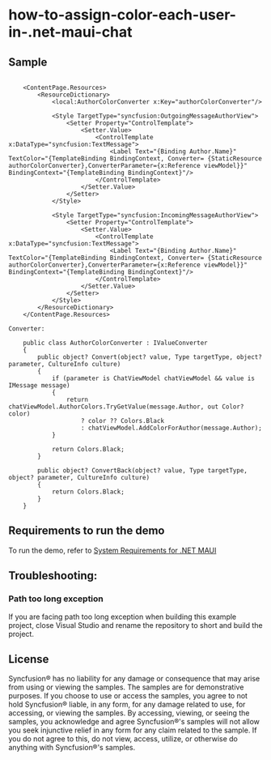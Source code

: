 # how-to-assign-color-each-user-in-.net-maui-chat

## Sample

```xaml

    <ContentPage.Resources>
        <ResourceDictionary>
            <local:AuthorColorConverter x:Key="authorColorConverter"/>

            <Style TargetType="syncfusion:OutgoingMessageAuthorView">
                <Setter Property="ControlTemplate">
                    <Setter.Value>
                        <ControlTemplate x:DataType="syncfusion:TextMessage">
                            <Label Text="{Binding Author.Name}" TextColor="{TemplateBinding BindingContext, Converter= {StaticResource authorColorConverter},ConverterParameter={x:Reference viewModel}}" BindingContext="{TemplateBinding BindingContext}"/>
                        </ControlTemplate>
                    </Setter.Value>
                </Setter>
            </Style>

            <Style TargetType="syncfusion:IncomingMessageAuthorView">
                <Setter Property="ControlTemplate">
                    <Setter.Value>
                        <ControlTemplate x:DataType="syncfusion:TextMessage">
                            <Label Text="{Binding Author.Name}" TextColor="{TemplateBinding BindingContext, Converter= {StaticResource authorColorConverter},ConverterParameter={x:Reference viewModel}}" BindingContext="{TemplateBinding BindingContext}"/>
                        </ControlTemplate>
                    </Setter.Value>
                </Setter>
            </Style>
        </ResourceDictionary>
    </ContentPage.Resources>
    
Converter:

    public class AuthorColorConverter : IValueConverter
    {
        public object? Convert(object? value, Type targetType, object? parameter, CultureInfo culture)
        {
            if (parameter is ChatViewModel chatViewModel && value is IMessage message)
            {
                return chatViewModel.AuthorColors.TryGetValue(message.Author, out Color? color)
                    ? color ?? Colors.Black
                    : chatViewModel.AddColorForAuthor(message.Author);
            }

            return Colors.Black;
        }

        public object? ConvertBack(object? value, Type targetType, object? parameter, CultureInfo culture)
        {
            return Colors.Black;
        }
    }

```

## Requirements to run the demo

To run the demo, refer to [System Requirements for .NET MAUI](https://help.syncfusion.com/maui/system-requirements)

## Troubleshooting:
### Path too long exception

If you are facing path too long exception when building this example project, close Visual Studio and rename the repository to short and build the project.

## License

Syncfusion® has no liability for any damage or consequence that may arise from using or viewing the samples. The samples are for demonstrative purposes. If you choose to use or access the samples, you agree to not hold Syncfusion® liable, in any form, for any damage related to use, for accessing, or viewing the samples. By accessing, viewing, or seeing the samples, you acknowledge and agree Syncfusion®'s samples will not allow you seek injunctive relief in any form for any claim related to the sample. If you do not agree to this, do not view, access, utilize, or otherwise do anything with Syncfusion®'s samples.

